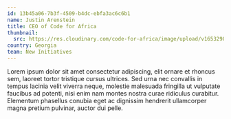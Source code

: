 ```yaml
---
id: 13b45a06-7b3f-4509-b4dc-ebfa3ac6c6b1
name: Justin Arenstein
title: CEO of Code for Africa
thumbnail:
  src: https://res.cloudinary.com/code-for-africa/image/upload/v1653298218/codeforafrica/images/team/image_11_jb8a30.jpg
country: Georgia
team: New Initiatives
---
```


Lorem ipsum dolor sit amet consectetur adipiscing, elit ornare et rhoncus sem, laoreet tortor tristique cursus ultrices. Sed urna nec convallis in tempus lacinia velit viverra neque, molestie malesuada fringilla ut vulputate faucibus ad potenti, nisi enim nam montes nostra curae ridiculus curabitur. Elementum phasellus conubia eget ac dignissim hendrerit ullamcorper magna pretium pulvinar, auctor dui pelle.
